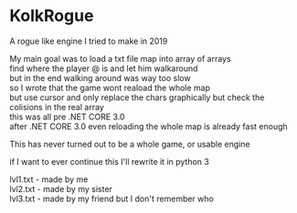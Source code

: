 # KolkRogue
A rogue like engine I tried to make in 2019

My main goal was to load a txt file map into array of arrays<br>
find where the player @ is and let him walkaround<br>
but in the end walking around was way too slow<br>
so I wrote that the game wont reaload the whole map<br>
but use cursor and only replace the chars graphically but check the colisions in the real array<br>
this was all pre .NET CORE 3.0<br>
after .NET CORE 3.0 even reloading the whole map is already fast enough<br>

This has never turned out to be a whole game, or usable engine

if I want to ever continue this I'll rewrite it in python 3

lvl1.txt - made by me<br>
lvl2.txt - made by my sister<br>
lvl3.txt - made by my friend but I don't remember who<br>
